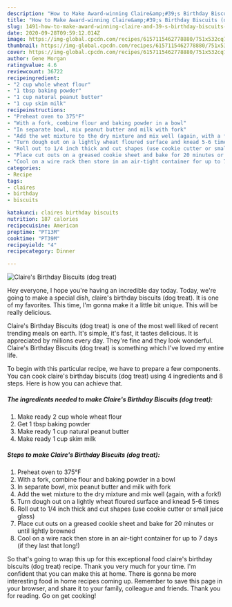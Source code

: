 ```yaml
---
description: "How to Make Award-winning Claire&amp;#39;s Birthday Biscuits (dog treat)"
title: "How to Make Award-winning Claire&amp;#39;s Birthday Biscuits (dog treat)"
slug: 1491-how-to-make-award-winning-claire-and-39-s-birthday-biscuits-dog-treat
date: 2020-09-28T09:59:12.014Z
image: https://img-global.cpcdn.com/recipes/6157115462778880/751x532cq70/claires-birthday-biscuits-dog-treat-recipe-main-photo.jpg
thumbnail: https://img-global.cpcdn.com/recipes/6157115462778880/751x532cq70/claires-birthday-biscuits-dog-treat-recipe-main-photo.jpg
cover: https://img-global.cpcdn.com/recipes/6157115462778880/751x532cq70/claires-birthday-biscuits-dog-treat-recipe-main-photo.jpg
author: Gene Morgan
ratingvalue: 4.6
reviewcount: 36722
recipeingredient:
- "2 cup whole wheat flour"
- "1 tbsp baking powder"
- "1 cup natural peanut butter"
- "1 cup skim milk"
recipeinstructions:
- "Preheat oven to 375°F"
- "With a fork, combine flour and baking powder in a bowl"
- "In separate bowl, mix peanut butter and milk with fork"
- "Add the wet mixture to the dry mixture and mix well (again, with a fork!)"
- "Turn dough out on a lightly wheat floured surface and knead 5-6 times"
- "Roll out to 1/4 inch thick and cut shapes (use cookie cutter or small juice glass)"
- "Place cut outs on a greased cookie sheet and bake for 20 minutes or until lightly browned"
- "Cool on a wire rack then store in an air-tight container for up to 7 days (if they last that long!)"
categories:
- Recipe
tags:
- claires
- birthday
- biscuits

katakunci: claires birthday biscuits 
nutrition: 187 calories
recipecuisine: American
preptime: "PT13M"
cooktime: "PT39M"
recipeyield: "4"
recipecategory: Dinner

---
```



![Claire&#39;s Birthday Biscuits (dog treat)](https://img-global.cpcdn.com/recipes/6157115462778880/751x532cq70/claires-birthday-biscuits-dog-treat-recipe-main-photo.jpg)

Hey everyone, I hope you're having an incredible day today. Today, we're going to make a special dish, claire&#39;s birthday biscuits (dog treat). It is one of my favorites. This time, I'm gonna make it a little bit unique. This will be really delicious.

Claire&#39;s Birthday Biscuits (dog treat) is one of the most well liked of recent trending meals on earth. It's simple, it's fast, it tastes delicious. It is appreciated by millions every day. They're fine and they look wonderful. Claire&#39;s Birthday Biscuits (dog treat) is something which I've loved my entire life.




To begin with this particular recipe, we have to prepare a few components. You can cook claire&#39;s birthday biscuits (dog treat) using 4 ingredients and 8 steps. Here is how you can achieve that.

<!--inarticleads1-->

##### The ingredients needed to make Claire&#39;s Birthday Biscuits (dog treat):

1. Make ready 2 cup whole wheat flour
1. Get 1 tbsp baking powder
1. Make ready 1 cup natural peanut butter
1. Make ready 1 cup skim milk




<!--inarticleads2-->

##### Steps to make Claire&#39;s Birthday Biscuits (dog treat):

1. Preheat oven to 375°F
1. With a fork, combine flour and baking powder in a bowl
1. In separate bowl, mix peanut butter and milk with fork
1. Add the wet mixture to the dry mixture and mix well (again, with a fork!)
1. Turn dough out on a lightly wheat floured surface and knead 5-6 times
1. Roll out to 1/4 inch thick and cut shapes (use cookie cutter or small juice glass)
1. Place cut outs on a greased cookie sheet and bake for 20 minutes or until lightly browned
1. Cool on a wire rack then store in an air-tight container for up to 7 days (if they last that long!)




So that's going to wrap this up for this exceptional food claire&#39;s birthday biscuits (dog treat) recipe. Thank you very much for your time. I'm confident that you can make this at home. There is gonna be more interesting food in home recipes coming up. Remember to save this page in your browser, and share it to your family, colleague and friends. Thank you for reading. Go on get cooking!
